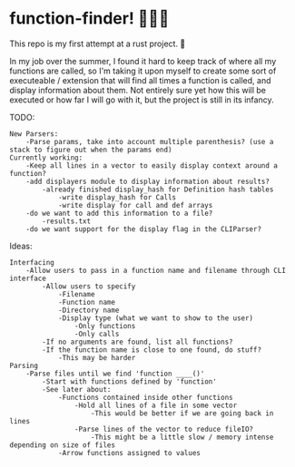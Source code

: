 # function-finder! 🔎🔎🔎

This repo is my first attempt at a rust project. 🦀

In my job over the summer, I found it hard to keep track of where all my functions are called, so I'm taking it upon myself to create some sort of executeable / extension that will find all times a function is called, and display information about them. Not entirely sure yet how this will be executed or how far I will go with it, but the project is still in its infancy.

TODO:
```
New Parsers:
    -Parse params, take into account multiple parenthesis? (use a stack to figure out when the params end)
Currently working:
    -Keep all lines in a vector to easily display context around a function?
    -add displayers module to display information about results?
        -already finished display_hash for Definition hash tables
            -write display_hash for Calls
            -write display for call and def arrays
    -do we want to add this information to a file?
        -results.txt
    -do we want support for the display flag in the CLIParser?
```
Ideas:
```
Interfacing
    -Allow users to pass in a function name and filename through CLI interface
        -Allow users to specify
            -Filename
            -Function name
            -Directory name
            -Display type (what we want to show to the user)
                -Only functions
                -Only calls
        -If no arguments are found, list all functions?
        -If the function name is close to one found, do stuff?
            -This may be harder
Parsing
    -Parse files until we find 'function ____()'
        -Start with functions defined by 'function'
        -See later about:
            -Functions contained inside other functions
                -Hold all lines of a file in some vector
                    -This would be better if we are going back in lines
                -Parse lines of the vector to reduce fileIO?
                    -This might be a little slow / memory intense depending on size of files
            -Arrow functions assigned to values
```

